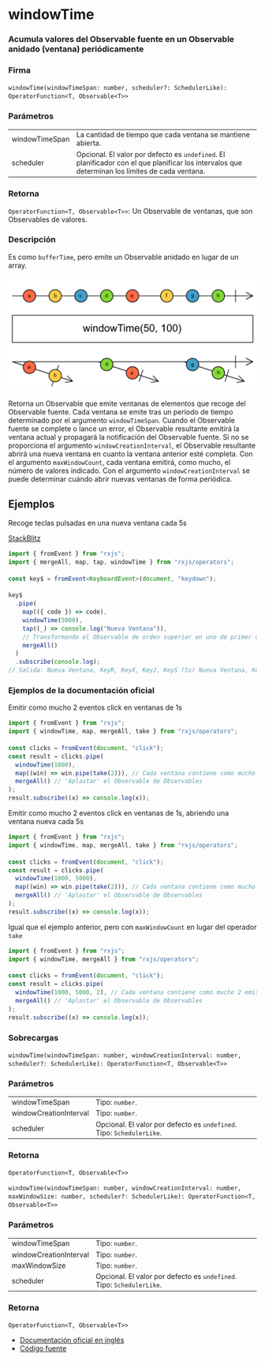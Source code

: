 # windowTime

### Acumula valores del Observable fuente en un Observable anidado (ventana) periódicamente

### Firma

`windowTime(windowTimeSpan: number, scheduler?: SchedulerLike): OperatorFunction<T, Observable<T>>`

### Parámetros

<table>
<tr><td>windowTimeSpan</td><td>La cantidad de tiempo que cada ventana se mantiene abierta.</td></tr>
<tr><td>scheduler</td><td>Opcional. El valor por defecto es <code>undefined</code>.
El planificador con el que planificar los intervalos que determinan los límites de cada ventana.</td></tr>
</table>

### Retorna

`OperatorFunction<T, Observable<T>>`: Un Observable de ventanas, que son Observables de valores.

### Descripción

Es como `bufferTime`, pero emite un Observable anidado en lugar de un array.

<img src="assets/images/marble-diagrams/transformation/windowTime.png" alt="Diagrama de canicas del operador windowTime">

Retorna un Observable que emite ventanas de elementos que recoge del Observable fuente. Cada ventana se emite tras un periodo de tiempo determinado por el argumento `windowTimeSpan`. Cuando el Observable fuente se complete o lance un error, el Observable resultante emitirá la ventana actual y propagará la notificación del Observable fuente.
Si no se proporciona el argumento `windowCreationInterval`, el Observable resultante abrirá una nueva ventana en cuanto la ventana anterior esté completa.
Con el argumento `maxWindowCount`, cada ventana emitirá, como mucho, el número de valores indicado.
Con el argumento `windowCreationInterval` se puede determinar cuándo abrir nuevas ventanas de forma periódica.

## Ejemplos

Recoge teclas pulsadas en una nueva ventana cada 5s

[StackBlitz](https://stackblitz.com/edit/rxjs-windowtime-1?file=index.ts)

```typescript
import { fromEvent } from "rxjs";
import { mergeAll, map, tap, windowTime } from "rxjs/operators";

const key$ = fromEvent<KeyboardEvent>(document, "keydown");

key$
  .pipe(
    map(({ code }) => code),
    windowTime(5000),
    tap((_) => console.log("Nueva Ventana")),
    // Transformando el Observable de orden superior en uno de primer orden
    mergeAll()
  )
  .subscribe(console.log);
// Salida: Nueva Ventana, KeyR, KeyX, KeyJ, KeyS (5s) Nueva Ventana, KeyO...
```

### Ejemplos de la documentación oficial

Emitir como mucho 2 eventos click en ventanas de 1s

```javascript
import { fromEvent } from "rxjs";
import { windowTime, map, mergeAll, take } from "rxjs/operators";

const clicks = fromEvent(document, "click");
const result = clicks.pipe(
  windowTime(1000),
  map((win) => win.pipe(take(2))), // Cada ventana contiene como mucho 2 emisiones
  mergeAll() // 'Aplastar' el Observable de Observables
);
result.subscribe((x) => console.log(x));
```

Emitir como mucho 2 eventos click en ventanas de 1s, abriendo una ventana nueva cada 5s

```javascript
import { fromEvent } from "rxjs";
import { windowTime, map, mergeAll, take } from "rxjs/operators";

const clicks = fromEvent(document, "click");
const result = clicks.pipe(
  windowTime(1000, 5000),
  map((win) => win.pipe(take(2))), // Cada ventana contiene como mucho 2 emisiones
  mergeAll() // 'Aplastar' el Observable de Observables
);
result.subscribe((x) => console.log(x));
```

Igual que el ejemplo anterior, pero con `maxWindowCount` en lugar del operador `take`

```javascript
import { fromEvent } from "rxjs";
import { windowTime, mergeAll } from "rxjs/operators";

const clicks = fromEvent(document, "click");
const result = clicks.pipe(
  windowTime(1000, 5000, 2), // Cada ventana contiene como mucho 2 emisiones
  mergeAll() // 'Aplastar' el Observable de Observables
);
result.subscribe((x) => console.log(x));
```

### Sobrecargas

`windowTime(windowTimeSpan: number, windowCreationInterval: number, scheduler?: SchedulerLike): OperatorFunction<T, Observable<T>>`

### Parámetros

<table>
<tr><td>windowTimeSpan</td><td>Tipo: <code>number</code>.</td></tr>
<tr><td>windowCreationInterval</td><td>Tipo: <code>number</code>.</td></tr>
<tr><td>scheduler</td><td>Opcional. El valor por defecto es <code>undefined</code>.
Tipo: <code>SchedulerLike</code>.</td></tr>
</table>

### Retorna

`OperatorFunction<T, Observable<T>>`

`windowTime(windowTimeSpan: number, windowCreationInterval: number, maxWindowSize: number, scheduler?: SchedulerLike): OperatorFunction<T, Observable<T>>`

### Parámetros

<table>
<tr><td>windowTimeSpan</td><td>Tipo: <code>number</code>.</td></tr>
<tr><td>windowCreationInterval</td><td>Tipo: <code>number</code>.</td></tr>
<tr><td>maxWindowSize</td><td>Tipo: <code>number</code>.</td></tr>
<tr><td>scheduler</td><td>Opcional. El valor por defecto es <code>undefined</code>.
Tipo: <code>SchedulerLike</code>.</td></tr>
</table>

### Retorna

`OperatorFunction<T, Observable<T>>`

- [Documentación oficial en inglés](https://rxjs-dev.firebaseapp.com/api/operators/windowTime)
- [Código fuente](https://github.com/ReactiveX/rxjs/blob/master/src/internal/operators/windowTime.ts)
